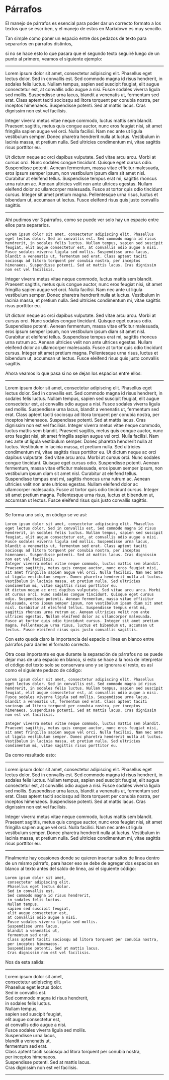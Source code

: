 # Párrafos

El manejo de párrafos es esencial para poder dar un correcto formato a los textos que se escriben, y el manejo de estos en Markdown es muy sencillo.

Tan simple como poner un espacio entre dos pedazos de texto para separarlos en párrafos distintos,

si no se hace esto lo que pasara que el segundo texto seguiré luego de un punto al primero, veamos el siguiente ejemplo:

---

Lorem ipsum dolor sit amet, consectetur adipiscing elit. Phasellus eget lectus dolor. Sed in convallis est. Sed commodo magna id risus hendrerit, in sodales felis luctus. Nullam tempus, sapien sed suscipit feugiat, elit augue consectetur est, at convallis odio augue a nisi. Fusce sodales viverra ligula sed mollis. Suspendisse urna lacus, blandit a venenatis ut, fermentum sed erat. Class aptent taciti sociosqu ad litora torquent per conubia nostra, per inceptos himenaeos. Suspendisse potenti. Sed at mattis lacus. Cras dignissim non est vel facilisis.

Integer viverra metus vitae neque commodo, luctus mattis sem blandit. Praesent sagittis, metus quis congue auctor, nunc eros feugiat nisi, sit amet fringilla sapien augue vel orci. Nulla facilisi. Nam nec ante ut ligula vestibulum semper. Donec pharetra hendrerit nulla at luctus. Vestibulum in lacinia massa, et pretium nulla. Sed ultricies condimentum mi, vitae sagittis risus porttitor eu.

Ut dictum neque ac orci dapibus vulputate. Sed vitae arcu arcu. Morbi at cursus orci. Nunc sodales congue tincidunt. Quisque eget cursus odio. Suspendisse potenti. Aenean fermentum, massa vitae efficitur malesuada, eros ipsum semper ipsum, non vestibulum ipsum diam sit amet nisl. Curabitur at eleifend tellus. Suspendisse tempus erat mi, sagittis rhoncus urna rutrum ac. Aenean ultricies velit non ante ultrices egestas. Nullam eleifend dolor ac ullamcorper malesuada. Fusce at tortor quis odio tincidunt cursus. Integer sit amet pretium magna. Pellentesque urna risus, luctus et bibendum ut, accumsan ut lectus. Fusce eleifend risus quis justo convallis sagittis.

---

Ahí pudimos ver 3 párrafos, como se puede ver solo hay un espacio entre ellos para separarlos.

```text
Lorem ipsum dolor sit amet, consectetur adipiscing elit. Phasellus eget lectus dolor. Sed in convallis est. Sed commodo magna id risus hendrerit, in sodales felis luctus. Nullam tempus, sapien sed suscipit feugiat, elit augue consectetur est, at convallis odio augue a nisi. Fusce sodales viverra ligula sed mollis. Suspendisse urna lacus, blandit a venenatis ut, fermentum sed erat. Class aptent taciti sociosqu ad litora torquent per conubia nostra, per inceptos himenaeos. Suspendisse potenti. Sed at mattis lacus. Cras dignissim non est vel facilisis.
```

Integer viverra metus vitae neque commodo, luctus mattis sem blandit. Praesent sagittis, metus quis congue auctor, nunc eros feugiat nisi, sit amet fringilla sapien augue vel orci. Nulla facilisi. Nam nec ante ut ligula vestibulum semper. Donec pharetra hendrerit nulla at luctus. Vestibulum in lacinia massa, et pretium nulla. Sed ultricies condimentum mi, vitae sagittis risus porttitor eu.

Ut dictum neque ac orci dapibus vulputate. Sed vitae arcu arcu. Morbi at cursus orci. Nunc sodales congue tincidunt. Quisque eget cursus odio. Suspendisse potenti. Aenean fermentum, massa vitae efficitur malesuada, eros ipsum semper ipsum, non vestibulum ipsum diam sit amet nisl. Curabitur at eleifend tellus. Suspendisse tempus erat mi, sagittis rhoncus urna rutrum ac. Aenean ultricies velit non ante ultrices egestas. Nullam eleifend dolor ac ullamcorper malesuada. Fusce at tortor quis odio tincidunt cursus. Integer sit amet pretium magna. Pellentesque urna risus, luctus et bibendum ut, accumsan ut lectus. Fusce eleifend risus quis justo convallis sagittis.

Ahora veamos lo que pasa si no se dejan los espacios entre ellos:

---

Lorem ipsum dolor sit amet, consectetur adipiscing elit. Phasellus eget lectus dolor. Sed in convallis est. Sed commodo magna id risus hendrerit, in sodales felis luctus. Nullam tempus, sapien sed suscipit feugiat, elit augue consectetur est, at convallis odio augue a nisi. Fusce sodales viverra ligula sed mollis. Suspendisse urna lacus, blandit a venenatis ut, fermentum sed erat. Class aptent taciti sociosqu ad litora torquent per conubia nostra, per inceptos himenaeos. Suspendisse potenti. Sed at mattis lacus. Cras dignissim non est vel facilisis.
Integer viverra metus vitae neque commodo, luctus mattis sem blandit. Praesent sagittis, metus quis congue auctor, nunc eros feugiat nisi, sit amet fringilla sapien augue vel orci. Nulla facilisi. Nam nec ante ut ligula vestibulum semper. Donec pharetra hendrerit nulla at luctus. Vestibulum in lacinia massa, et pretium nulla. Sed ultricies condimentum mi, vitae sagittis risus porttitor eu.
Ut dictum neque ac orci dapibus vulputate. Sed vitae arcu arcu. Morbi at cursus orci. Nunc sodales congue tincidunt. Quisque eget cursus odio. Suspendisse potenti. Aenean fermentum, massa vitae efficitur malesuada, eros ipsum semper ipsum, non vestibulum ipsum diam sit amet nisl. Curabitur at eleifend tellus. Suspendisse tempus erat mi, sagittis rhoncus urna rutrum ac. Aenean ultricies velit non ante ultrices egestas. Nullam eleifend dolor ac ullamcorper malesuada. Fusce at tortor quis odio tincidunt cursus. Integer sit amet pretium magna. Pellentesque urna risus, luctus et bibendum ut, accumsan ut lectus. Fusce eleifend risus quis justo convallis sagittis.

---

Se forma uno solo, en código se ve así:

```text
Lorem ipsum dolor sit amet, consectetur adipiscing elit. Phasellus eget lectus dolor. Sed in convallis est. Sed commodo magna id risus hendrerit, in sodales felis luctus. Nullam tempus, sapien sed suscipit feugiat, elit augue consectetur est, at convallis odio augue a nisi. Fusce sodales viverra ligula sed mollis. Suspendisse urna lacus, blandit a venenatis ut, fermentum sed erat. Class aptent taciti sociosqu ad litora torquent per conubia nostra, per inceptos himenaeos. Suspendisse potenti. Sed at mattis lacus. Cras dignissim non est vel facilisis.
Integer viverra metus vitae neque commodo, luctus mattis sem blandit. Praesent sagittis, metus quis congue auctor, nunc eros feugiat nisi, sit amet fringilla sapien augue vel orci. Nulla facilisi. Nam nec ante ut ligula vestibulum semper. Donec pharetra hendrerit nulla at luctus. Vestibulum in lacinia massa, et pretium nulla. Sed ultricies condimentum mi, vitae sagittis risus porttitor eu.
Ut dictum neque ac orci dapibus vulputate. Sed vitae arcu arcu. Morbi at cursus orci. Nunc sodales congue tincidunt. Quisque eget cursus odio. Suspendisse potenti. Aenean fermentum, massa vitae efficitur malesuada, eros ipsum semper ipsum, non vestibulum ipsum diam sit amet nisl. Curabitur at eleifend tellus. Suspendisse tempus erat mi, sagittis rhoncus urna rutrum ac. Aenean ultricies velit non ante ultrices egestas. Nullam eleifend dolor ac ullamcorper malesuada. Fusce at tortor quis odio tincidunt cursus. Integer sit amet pretium magna. Pellentesque urna risus, luctus et bibendum ut, accumsan ut lectus. Fusce eleifend risus quis justo convallis sagittis.
```

Con esto queda claro la importancia del espacio o linea en blanco entre párrafos para darles el formato correcto.

Otra cosa importante es que durante la separación de párrafos no se puede dejar mas de una espacio en blanco, si esto se hace a la hora de interpretar el código del texto solo se conservara uno y se ignorara el resto, es así como el siguiente pedazo de código:

```text
Lorem ipsum dolor sit amet, consectetur adipiscing elit. Phasellus eget lectus dolor. Sed in convallis est. Sed commodo magna id risus hendrerit, in sodales felis luctus. Nullam tempus, sapien sed suscipit feugiat, elit augue consectetur est, at convallis odio augue a nisi. Fusce sodales viverra ligula sed mollis. Suspendisse urna lacus, blandit a venenatis ut, fermentum sed erat. Class aptent taciti sociosqu ad litora torquent per conubia nostra, per inceptos himenaeos. Suspendisse potenti. Sed at mattis lacus. Cras dignissim non est vel facilisis.

Integer viverra metus vitae neque commodo, luctus mattis sem blandit. Praesent sagittis, metus quis congue auctor, nunc eros feugiat nisi, sit amet fringilla sapien augue vel orci. Nulla facilisi. Nam nec ante ut ligula vestibulum semper. Donec pharetra hendrerit nulla at luctus. Vestibulum in lacinia massa, et pretium nulla. Sed ultricies condimentum mi, vitae sagittis risus porttitor eu.
```

Da como resultado esto:

---

Lorem ipsum dolor sit amet, consectetur adipiscing elit. Phasellus eget lectus dolor. Sed in convallis est. Sed commodo magna id risus hendrerit, in sodales felis luctus. Nullam tempus, sapien sed suscipit feugiat, elit augue consectetur est, at convallis odio augue a nisi. Fusce sodales viverra ligula sed mollis. Suspendisse urna lacus, blandit a venenatis ut, fermentum sed erat. Class aptent taciti sociosqu ad litora torquent per conubia nostra, per inceptos himenaeos. Suspendisse potenti. Sed at mattis lacus. Cras dignissim non est vel facilisis.

Integer viverra metus vitae neque commodo, luctus mattis sem blandit. Praesent sagittis, metus quis congue auctor, nunc eros feugiat nisi, sit amet fringilla sapien augue vel orci. Nulla facilisi. Nam nec ante ut ligula vestibulum semper. Donec pharetra hendrerit nulla at luctus. Vestibulum in lacinia massa, et pretium nulla. Sed ultricies condimentum mi, vitae sagittis risus porttitor eu.

---

Finalmente hay ocasiones donde se quieren insertar saltos de linea dentro de un mismo párrafo, para hacer eso se debe de agregar dos espacios en blanco al texto antes del saldo de linea, así el siguiente código:

```text
Lorem ipsum dolor sit amet,
 consectetur adipiscing elit.
 Phasellus eget lectus dolor.
 Sed in convallis est.
 Sed commodo magna id risus hendrerit,
 in sodales felis luctus.
 Nullam tempus,
 sapien sed suscipit feugiat,
 elit augue consectetur est,
 at convallis odio augue a nisi.
 Fusce sodales viverra ligula sed mollis.
 Suspendisse urna lacus,
 blandit a venenatis ut,
 fermentum sed erat.
 Class aptent taciti sociosqu ad litora torquent per conubia nostra,
 per inceptos himenaeos.
 Suspendisse potenti. Sed at mattis lacus.
 Cras dignissim non est vel facilisis.
```

Nos da esta salida:

---

Lorem ipsum dolor sit amet,\
consectetur adipiscing elit.\
Phasellus eget lectus dolor.\
Sed in convallis est.\
Sed commodo magna id risus hendrerit,\
in sodales felis luctus.\
Nullam tempus,\
sapien sed suscipit feugiat,\
elit augue consectetur est,\
at convallis odio augue a nisi.\
Fusce sodales viverra ligula sed mollis.\
Suspendisse urna lacus,\
blandit a venenatis ut,\
fermentum sed erat.\
Class aptent taciti sociosqu ad litora torquent per conubia nostra,\
per inceptos himenaeos.\
Suspendisse potenti. Sed at mattis lacus.\
Cras dignissim non est vel facilisis.

---
